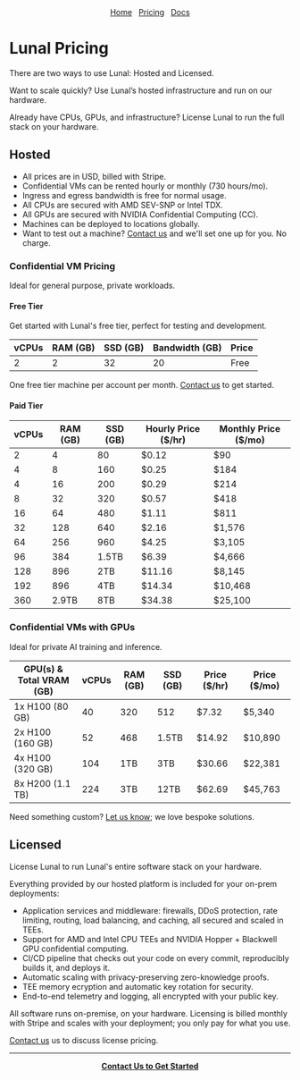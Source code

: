 <div align="center">
  <nav>
    <a href="/">Home</a>&nbsp;&nbsp;
    <a href="/pricing.md">Pricing</a>&nbsp;&nbsp;
    <a href="/docs/">Docs</a>
  </nav>
</div>

# Lunal Pricing

There are two ways to use Lunal: Hosted and Licensed.

Want to scale quickly? Use Lunal’s hosted infrastructure and run on our hardware.

Already have CPUs, GPUs, and infrastructure? License Lunal to run the full stack on your hardware.

## Hosted

- All prices are in USD, billed with Stripe.
- Confidential VMs can be rented hourly or monthly (730 hours/mo).
- Ingress and egress bandwidth is free for normal usage.
- All CPUs are secured with AMD SEV-SNP or Intel TDX.
- All GPUs are secured with NVIDIA Confidential Computing (CC).
- Machines can be deployed to locations globally.
- Want to test out a machine? [Contact us](mailto:ansgar@lunal.dev) and we'll set one up for you. No charge.

### Confidential VM Pricing

Ideal for general purpose, private workloads.

#### Free Tier

Get started with Lunal's free tier, perfect for testing and development.

| vCPUs | RAM (GB) | SSD (GB) | Bandwidth (GB) | Price |
| ----- | -------- | -------- | -------------- | ----- |
| 2     | 2        | 32       | 20             | Free  |

One free tier machine per account per month. [Contact us](mailto:ansgar@lunal.dev) to get started.

#### Paid Tier

| vCPUs | RAM (GB) | SSD (GB) | Hourly Price ($/hr) | Monthly Price ($/mo) |
| ----- | -------- | -------- | ------------------- | -------------------- |
| 2     | 4        | 80       | $0.12               | $90                  |
| 4     | 8        | 160      | $0.25               | $184                 |
| 4     | 16       | 200      | $0.29               | $214                 |
| 8     | 32       | 320      | $0.57               | $418                 |
| 16    | 64       | 480      | $1.11               | $811                 |
| 32    | 128      | 640      | $2.16               | $1,576               |
| 64    | 256      | 960      | $4.25               | $3,105               |
| 96    | 384      | 1.5TB    | $6.39               | $4,666               |
| 128   | 896      | 2TB      | $11.16              | $8,145               |
| 192   | 896      | 4TB      | $14.34              | $10,468              |
| 360   | 2.9TB    | 8TB      | $34.38              | $25,100              |

### Confidential VMs with GPUs

Ideal for private AI training and inference.

| GPU(s) & Total VRAM (GB) | vCPUs | RAM (GB) | SSD (GB) | Price ($/hr) | Price ($/mo) |
| ------------------------ | ----- | -------- | -------- | ------------ | ------------ |
| 1x H100 (80 GB)          | 40    | 320      | 512      | $7.32        | $5,340       |
| 2x H100 (160 GB)         | 52    | 468      | 1.5TB    | $14.92       | $10,890      |
| 4x H100 (320 GB)         | 104   | 1TB      | 3TB      | $30.66       | $22,381      |
| 8x H200 (1.1 TB)         | 224   | 3TB      | 12TB     | $62.69       | $45,763      |

Need something custom? [Let us know](mailto:ansgar@lunal.dev); we love bespoke solutions.


## Licensed

License Lunal to run Lunal's entire software stack on your hardware.

Everything provided by our hosted platform is included for your on-prem deployments:
-	Application services and middleware: firewalls, DDoS protection, rate limiting, routing, load balancing, and caching, all secured and scaled in TEEs.
-	Support for AMD and Intel CPU TEEs and NVIDIA Hopper + Blackwell GPU confidential computing.
-	CI/CD pipeline that checks out your code on every commit, reproducibly builds it, and deploys it.
-	Automatic scaling with privacy-preserving zero-knowledge proofs.
-	TEE memory ecryption and automatic key rotation for security.
-	End-to-end telemetry and logging, all encrypted with your public key.

All software runs on-premise, on your hardware. Licensing is billed monthly with Stripe and scales with your deployment; you only pay for what you use.

[Contact us](mailto:ansgar@lunal.dev) us to discuss license pricing.

---

<div align="center">
  <a href="mailto:ansgar@lunal.dev"><strong>Contact Us to Get Started</strong></a>
</div>

